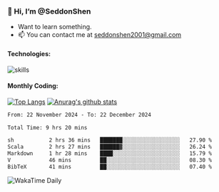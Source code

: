 ### 👋 Hi, I’m @SeddonShen
- Want to learn something.
- 📫 You can contact me at seddonshen2001@gmail.com

#### Technologies:

![skills](https://skillicons.dev/icons?i=scala,js,html,css,bootstrap,jquery,c,cpp,cloudflare,django,docker,flask,git,github,githubactions,linux,latex,mysql,nodejs,ps,php,pr,py,raspberrypi,redis,unreal,v,vscode,vue,bash)

#### Monthly Coding:
[![Top Langs](https://github-readme-stats.vercel.app/api/top-langs?username=seddonshen&show_icons=true&locale=en&layout=compact&hide=html&langs_count=8)](https://github.com/SeddonShen/)
[![Anurag's github stats](https://github-readme-stats.vercel.app/api?username=SeddonShen&count_private=true&show_icons=true)](https://github.com/anuraghazra/github-readme-stats)
<!--START_SECTION:waka-->

```txt
From: 22 November 2024 - To: 22 December 2024

Total Time: 9 hrs 20 mins

sh           2 hrs 36 mins   ███████░░░░░░░░░░░░░░░░░░   27.90 %
Scala        2 hrs 27 mins   ██████▓░░░░░░░░░░░░░░░░░░   26.24 %
Markdown     1 hr 28 mins    ████░░░░░░░░░░░░░░░░░░░░░   15.79 %
V            46 mins         ██░░░░░░░░░░░░░░░░░░░░░░░   08.30 %
BibTeX       41 mins         ██░░░░░░░░░░░░░░░░░░░░░░░   07.40 %
```

<!--END_SECTION:waka-->

![WakaTime Daily](https://wakatime.com/share/@seddon2001/61a7e342-5f12-4fea-bf92-1fac161e97d6.svg)
<!---
SeddonShen/SeddonShen is a ✨ special ✨ repository because its `README.md` (this file) appears on your GitHub profile.
You can click the Preview link to take a look at your changes.
--->
